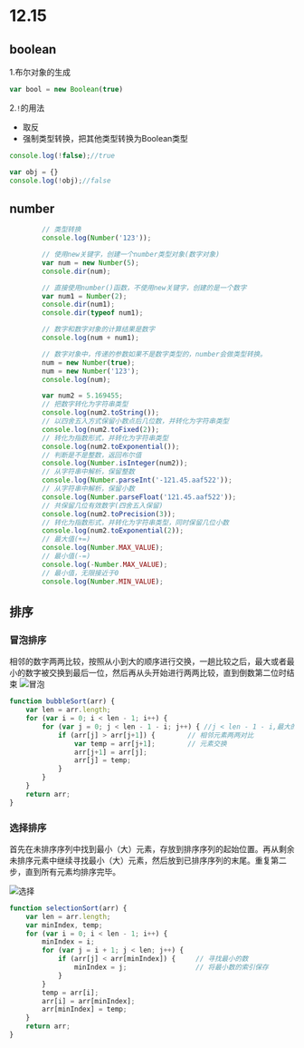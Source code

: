 # 12.15

## boolean

1.布尔对象的生成

```JavaScript
var bool = new Boolean(true)
```

2.`!`的用法

- 取反
- 强制类型转换，把其他类型转换为Boolean类型

```JavaScript
console.log(!false);//true

var obj = {}
console.log(!obj);//false
```

## number

```javascript
        // 类型转换
        console.log(Number('123'));

        // 使用new关键字，创建一个number类型对象(数字对象)
        var num = new Number(5);
        console.dir(num);

        // 直接使用number()函数，不使用new关键字，创建的是一个数字
        var num1 = Number(2);
        console.dir(num1);
        console.dir(typeof num1);

        // 数字和数字对象的计算结果是数字
        console.log(num + num1);

        // 数字对象中，传递的参数如果不是数字类型的，number会做类型转换。
        num = new Number(true);
        num = new Number('123');
        console.log(num);

        var num2 = 5.169455;
        // 把数字转化为字符串类型
        console.log(num2.toString());
        // 以四舍五入方式保留小数点后几位数，并转化为字符串类型
        console.log(num2.toFixed(2));
        // 转化为指数形式，并转化为字符串类型
        console.log(num2.toExponential());
        // 判断是不是整数，返回布尔值
        console.log(Number.isInteger(num2));
        // 从字符串中解析，保留整数
        console.log(Number.parseInt('-121.45.aaf522'));
        // 从字符串中解析，保留小数
        console.log(Number.parseFloat('121.45.aaf522'));
        // 共保留几位有效数字(四舍五入保留)
        console.log(num2.toPrecision(3));
        // 转化为指数形式，并转化为字符串类型，同时保留几位小数
        console.log(num2.toExponential(2));
        // 最大值(+=)
        console.log(Number.MAX_VALUE);
        // 最小值(-=)
        console.log(-Number.MAX_VALUE);
        // 最小值，无限接近于0
        console.log(Number.MIN_VALUE);
```

## 排序

### 冒泡排序

相邻的数字两两比较，按照从小到大的顺序进行交换，一趟比较之后，最大或者最小的数字被交换到最后一位，然后再从头开始进行两两比较，直到倒数第二位时结束
![冒泡](https://www.runoob.com/wp-content/uploads/2019/03/bubbleSort.gif)

```JavaScript
function bubbleSort(arr) {
    var len = arr.length;
    for (var i = 0; i < len - 1; i++) {
        for (var j = 0; j < len - 1 - i; j++) { //j < len - 1 - i,最大的已排序后就不用排了，即减一
            if (arr[j] > arr[j+1]) {        // 相邻元素两两对比
                var temp = arr[j+1];        // 元素交换
                arr[j+1] = arr[j];
                arr[j] = temp;
            }
        }
    }
    return arr;
}
```

### 选择排序

首先在未排序序列中找到最小（大）元素，存放到排序序列的起始位置。再从剩余未排序元素中继续寻找最小（大）元素，然后放到已排序序列的末尾。重复第二步，直到所有元素均排序完毕。

![选择](https://www.runoob.com/wp-content/uploads/2019/03/selectionSort.gif)

```JavaScript
function selectionSort(arr) {
    var len = arr.length;
    var minIndex, temp;
    for (var i = 0; i < len - 1; i++) {
        minIndex = i;
        for (var j = i + 1; j < len; j++) {
            if (arr[j] < arr[minIndex]) {     // 寻找最小的数
                minIndex = j;                 // 将最小数的索引保存
            }
        }
        temp = arr[i];
        arr[i] = arr[minIndex];
        arr[minIndex] = temp;
    }
    return arr;
}
```

```JavaScript

```
